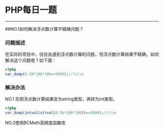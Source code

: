 # PHP每日一题

---

##NO.1如何解决浮点数计算不精确问题？

### 问题描述
在实际的项目中，往往会遇到浮点数计算的问题，但浮点数计算结果不精确，如何解决这个问题呢？如下面：

```php
<?php
var_dump(0.58*100*100==5800);//false
```
### 解决办法
NO.1 先把浮点数计算结果变为string类型，再转为int类型。
```php
<?php
var_dump(intval(strval(0.58*100*100))==5800);//true
```
NO.2使用BCMath高精度函数库


 

